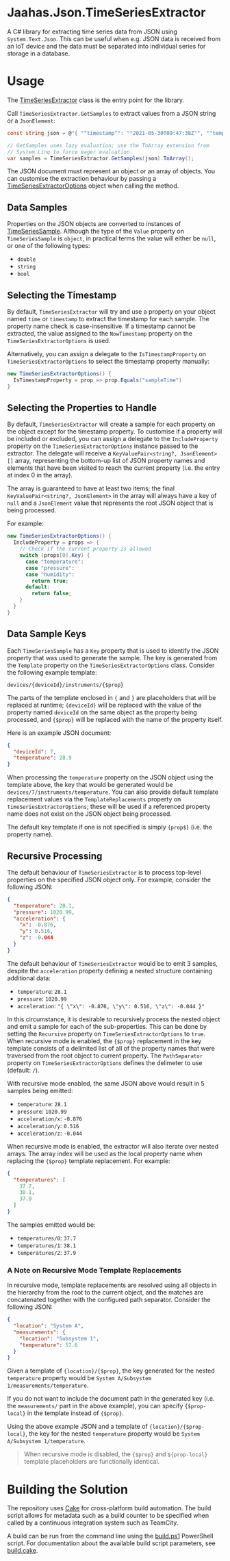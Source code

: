 # Jaahas.Json.TimeSeriesExtractor

A C# library for extracting time series data from JSON using `System.Text.Json`. This can be useful when e.g. JSON data is received from an IoT device and the data must be separated into individual series for storage in a database.


# Usage

The [TimeSeriesExtractor](/src/JsonTimeSeriesExtractor/TimeSeriesExtractor.cs) class is the entry point for the library.

Call `TimeSeriesExtractor.GetSamples` to extract values from a JSON string or a `JsonElement`: 

```csharp
const string json = @"{ ""timestamp"": ""2021-05-30T09:47:38Z"", ""temperature"": 24.7, ""pressure"": 1021.3, ""humidity"": 33.76 }";

// GetSamples uses lazy evaluation; use the ToArray extension from 
// System.Linq to force eager evaluation.
var samples = TimeSeriesExtractor.GetSamples(json).ToArray();
```

The JSON document must represent an object or an array of objects. You can customise the extraction behaviour by passing a [TimeSeriesExtractorOptions](/src/JsonTimeSeriesExtractor/TimeSeriesExtractorOptions.cs) object when calling the method.


## Data Samples

Properties on the JSON objects are converted to instances of [TimeSeriesSample](/src/JsonTimeSeriesExtractor/TimeSeriesSample.cs). Although the type of the `Value` property on `TimeSeriesSample` is `object`, in practical terms the value will either be `null`, or one of the following types:

- `double`
- `string`
- `bool`


## Selecting the Timestamp

By default, `TimeSeriesExtractor` will try and use a property on your object named `time` or `timestamp` to extract the timestamp for each sample. The property name check is case-insensitive. If a timestamp cannot be extracted, the value assigned to the `NowTimestamp` property on the `TimeSeriesExtractorOptions` is used.

Alternatively, you can assign a delegate to the `IsTimestampProperty` on `TimeSeriesExtractorOptions` to select the timestamp property manually:

```csharp
new TimeSeriesExtractorOptions() {
  IsTimestampProperty = prop => prop.Equals("sampleTime")
}
```


## Selecting the Properties to Handle

By default, `TimeSeriesExtractor` will create a sample for each property on the object except for the timestamp property. To customise if a property will be included or excluded, you can assign a delegate to the `IncludeProperty` property on the `TimeSeriesExtractorOptions` instance passed to the extractor. The delegate will receive a `KeyValuePair<string?, JsonElement>[]` array, representing the bottom-up list of JSON property names and elements that have been visited to reach the current property (i.e. the entry at index 0 in the array). 

The array is guaranteed to have at least two items; the final `KeyValuePair<string?, JsonElement>` in the array will always have a key of `null` and a `JsonElement` value that represents the root JSON object that is being processed.

For example:

```csharp
new TimeSeriesExtractorOptions() {
  IncludeProperty = props => {
    // Check if the current property is allowed
    switch (props[0].Key) {
      case "temperature":
      case "pressure":
      case "humidity":
        return true;
      default:
        return false;
    }
  }
}
```


## Data Sample Keys

Each `TimeSeriesSample` has a `Key` property that is used to identify the JSON property that was used to generate the sample. The key is generated from the `Template` property on the `TimeSeriesExtractorOptions` class. Consider the following example template:

```
devices/{deviceId}/instruments/{$prop}
```

The parts of the template enclosed in `{` and `}` are placeholders that will be replaced at runtime; `{deviceId}` will be replaced with the value of the property named `deviceId` on the same object as the property being processed, and `{$prop}` will be replaced with the name of the property itself.

Here is an example JSON document:

```json
{
  "deviceId": 7,
  "temperature": 28.9
}
```

When processing the `temperature` property on the JSON object using the template above, the key that would be generated would be `devices/7/instruments/temperature`. You can also provide default template replacement values via the `TemplateReplacements` property on `TimeSeriesExtractorOptions`; these will be used if a referenced property name does not exist on the JSON object being processed.

The default key template if one is not specified is simply `{prop$}` (i.e. the property name).


## Recursive Processing

The default behaviour of `TimeSeriesExtractor` is to process top-level properties on the specified JSON object only. For example, consider the following JSON:

```json
{
  "temperature": 28.1,
  "pressure": 1020.99,
  "acceleration": {
    "x": -0.876,
    "y": 0.516,
    "z": -0.044
  }
}
```

The default behaviour of `TimeSeriesExtractor` would be to emit 3 samples, despite the `acceleration` property defining a nested structure containing additional data:

- `temperature`: `28.1`
- `pressure`: `1020.99`
- `acceleration`: `"{ \"x\": -0.876, \"y\": 0.516, \"z\": -0.044 }"`

In this circumstance, it is desirable to recursively process the nested object and emit a sample for each of the sub-properties. This can be done by setting the `Recursive` property on `TimeSeriesExtractorOptions` to `true`. When recursive mode is enabled, the `{$prop}` replacement in the key template consists of a delimited list of all of the property names that were traversed from the root object to current property. The `PathSeparator` property on `TimeSeriesExtractorOptions` defines the delimeter to use (default: `/`).

With recursive mode enabled, the same JSON above would result in 5 samples being emitted:

- `temperature`: `28.1`
- `pressure`: `1020.99`
- `acceleration/x`: `-0.876`
- `acceleration/y`: `0.516`
- `acceleration/z`: `-0.044`

When recursive mode is enabled, the extractor will also iterate over nested arrays. The array index will be used as the local property name when replacing the `{$prop}` template replacement. For example:

```json
{
  "temperatures": [
    37.7,
    38.1,
    37.9
  ]
}
```

The samples emitted would be:

- `temperatures/0`: `37.7`
- `temperatures/1`: `38.1`
- `temperatures/2`: `37.9`


### A Note on Recursive Mode Template Replacements

In recursive mode, template replacements are resolved using all objects in the hierarchy from the root to the current object, and the matches are concatenated together with the configured path separator. Consider the following JSON:

```json
{
  "location": "System A",
  "measurements": {
    "location": "Subsystem 1",
    "temperature": 57.6
  }
}
```

Given a template of `{location}/{$prop}`, the key generated for the nested `temperature` property would be `System A/Subsystem 1/measurements/temperature`.

If you do not want to include the document path in the generated key (i.e. the `measurements/` part in the above example), you can specify `{$prop-local}` in the template instead of `{$prop}`.

Using the above example JSON and a template of `{location}/{$prop-local}`, the key for the nested `temperature` property would be `System A/Subsystem 1/temperature`.

> When recursive mode is disabled, the `{$prop}` and `${prop-local}` template placeholders are functionally identical.


# Building the Solution

The repository uses [Cake](https://cakebuild.net/) for cross-platform build automation. The build script allows for metadata such as a build counter to be specified when called by a continuous integration system such as TeamCity.

A build can be run from the command line using the [build.ps1](/build.ps1) PowerShell script. For documentation about the available build script parameters, see [build.cake](/build.cake).
